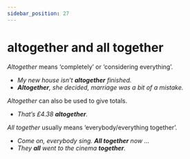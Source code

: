 ```yaml
---
sidebar_position: 27
---
```


# altogether and all together

*Altogether* means ‘completely’ or ‘considering everything’.

- *My new house isn’t **altogether** finished.*
- ***Altogether**, she decided, marriage was a bit of a mistake.*

*Altogether* can also be used to give totals.

- *That’s £4.38 **altogether**.*

*All together* usually means ‘everybody/everything together’.

- *Come on, everybody sing. **All together** now …*
- *They **all** went to the cinema **together**.*
